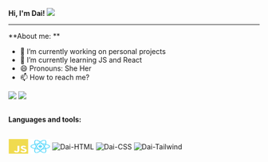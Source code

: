 **Hi, I'm Dai! ![](https://www.imagensanimadas.com/data/media/99/mini-gif-imagem-animada-1582.gif)**

* * *
**About me: **
- 🔭 I’m currently working on personal projects
- 🌱 I’m currently learning JS and React
- 😄 Pronouns: She Her
- 📫 How to reach me?
<div> 
  <a href = "mailto:daiane.ajmachado@gmail.com"><img src="https://img.shields.io/badge/-Gmail-%23333?style=for-the-badge&logo=gmail&logoColor=white" target="_blank"></a>
  <a href="https://www.linkedin.com/in/daiane-ara%C3%BAjo-19446b23a/" target="_blank" ><img src="https://img.shields.io/badge/-LinkedIn-%230077B5?style=for-the-badge&logo=linkedin&logoColor=white" target="_blank"></a> 
 
</div>

##


**Languages and tools:**
<div style="display: inline_block"><br>
  <img align="center" alt="Dai-Js" height="30" width="40" src="https://raw.githubusercontent.com/devicons/devicon/master/icons/javascript/javascript-plain.svg">
  <img align="center" alt="Dai-React" height="30" width="40" src="https://raw.githubusercontent.com/devicons/devicon/master/icons/react/react-original.svg">
  <img align="center" alt="Dai-HTML" height="30" width="40" src="https://cdn.jsdelivr.net/gh/devicons/devicon/icons/html5/html5-plain-wordmark.svg" />
  <img align="center" alt="Dai-CSS" height="30" width="40" src="https://cdn.jsdelivr.net/gh/devicons/devicon/icons/css3/css3-plain-wordmark.svg">
  <img align="center" alt="Dai-Tailwind" height="30" width="40" src="https://cdn.jsdelivr.net/gh/devicons/devicon/icons/tailwindcss/tailwindcss-plain.svg">
</div>

<!--
* * *

 <div align="center">
  <a href="https://github.com/araujodai">
  <img height="150em" src="https://github-readme-stats.vercel.app/api?username=araujodai&show_icons=true&theme=dark&include_all_commits=true&count_private=true"/>
  <img height="150em" src="https://github-readme-stats.vercel.app/api/top-langs/?username=araujodai&layout=compact&langs_count=7&theme=dark"/>
</div>
-- >

